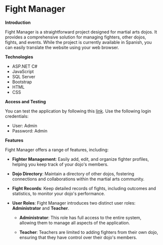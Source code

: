 
# Fight Manager

**Introduction**

Fight Manager is a straightforward project designed for martial arts dojos. It provides a comprehensive solution for managing fighters, other dojos, fights, and events. While the project is currently available in Spanish, you can easily translate the website using your web browser.

**Technologies**

- ASP.NET C#
- JavaScript
- SQL Server
- Bootstrap
- HTML
- CSS

**Access and Testing**

You can test the application by following this [link](http://zabalettgym.somee.com/Formularios/Login/Login). Use the following login credentials:
- User: Admin
- Password: Admin

**Features**

Fight Manager offers a range of features, including:

- **Fighter Management**: Easily add, edit, and organize fighter profiles, helping you keep track of your dojo's members.

- **Dojo Directory**: Maintain a directory of other dojos, fostering connections and collaborations within the martial arts community.

- **Fight Records**: Keep detailed records of fights, including outcomes and statistics, to monitor your dojo's performance.

- **User Roles**: Fight Manager introduces two distinct user roles: **Administrator** and **Teacher**. 

    - **Administrator**: This role has full access to the entire system, allowing them to manage all aspects of the application.
    
    - **Teacher**: Teachers are limited to adding fighters from their own dojo, ensuring that they have control over their dojo's members.
